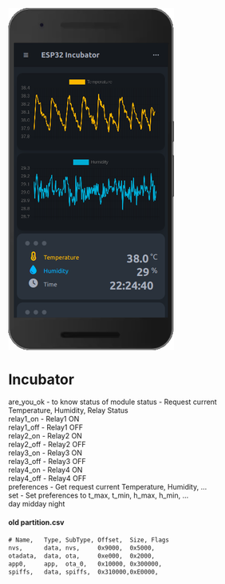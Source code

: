 ![incubator](incubator.png)
# Incubator

are_you_ok - to know status of module
status - Request current Temperature, Humidity, Relay Status  
relay1_on - Relay1 ON  
relay1_off - Relay1 OFF  
relay2_on - Relay2 ON  
relay2_off - Relay2 OFF  
relay3_on - Relay3 ON  
relay3_off - Relay3 OFF  
relay4_on - Relay4 ON  
relay4_off - Relay4 OFF  
preferences - Get request current Temperature, Humidity, ...  
set - Set preferences to t_max, t_min, h_max, h_min, ...  
day
midday
night


#### old partition.csv
```
# Name,   Type, SubType, Offset,  Size, Flags
nvs,      data, nvs,     0x9000,  0x5000,
otadata,  data, ota,     0xe000,  0x2000,
app0,     app,  ota_0,   0x10000, 0x300000,
spiffs,   data, spiffs,  0x310000,0xE0000,
```


